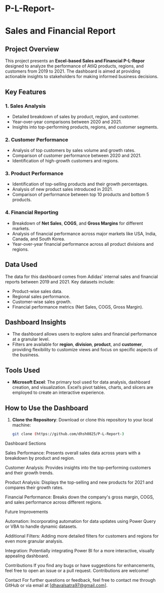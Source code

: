 # P-L-Report-
# Sales and Financial Report

## Project Overview
This project presents an **Excel-based Sales and Financial P-L-Repor** designed to analyze the performance of AtliQ products, regions, and customers from 2019 to 2021. The dashboard is aimed at providing actionable insights to stakeholders for making informed business decisions.

## Key Features
### 1. **Sales Analysis**
   - Detailed breakdown of sales by product, region, and customer.
   - Year-over-year comparisons between 2020 and 2021.
   - Insights into top-performing products, regions, and customer segments.

### 2. **Customer Performance**
   - Analysis of top customers by sales volume and growth rates.
   - Comparison of customer performance between 2020 and 2021.
   - Identification of high-growth customers and regions.

### 3. **Product Performance**
   - Identification of top-selling products and their growth percentages.
   - Analysis of new product sales introduced in 2021.
   - Comparison of performance between top 10 products and bottom 5 products.

### 4. **Financial Reporting**
   - Breakdown of **Net Sales**, **COGS**, and **Gross Margins** for different markets.
   - Analysis of financial performance across major markets like USA, India, Canada, and South Korea.
   - Year-over-year financial performance across all product divisions and regions.

## Data Used
The data for this dashboard comes from Adidas' internal sales and financial reports between 2019 and 2021. Key datasets include:
   - Product-wise sales data.
   - Regional sales performance.
   - Customer-wise sales growth.
   - Financial performance metrics (Net Sales, COGS, Gross Margin).

## Dashboard Insights
- The dashboard allows users to explore sales and financial performance at a granular level.
- Filters are available for **region**, **division**, **product**, and **customer**, providing flexibility to customize views and focus on specific aspects of the business.

## Tools Used
- **Microsoft Excel**: The primary tool used for data analysis, dashboard creation, and visualization. Excel’s pivot tables, charts, and slicers are employed to create an interactive experience.
  
## How to Use the Dashboard
1. **Clone the Repository**:
   Download or clone this repository to your local machine:
   ```bash
   git clone (https://github.com/dhsh0825/P-L-Report-)

Dashboard Sections

Sales Performance: Presents overall sales data across years with a breakdown by product and region.

Customer Analysis: Provides insights into the top-performing customers and their growth trends.

Product Analysis: Displays the top-selling and new products for 2021 and compares their growth rates.

Financial Performance: Breaks down the company's gross margin, COGS, and sales performance across different regions.


Future Improvements

Automation: Incorporating automation for data updates using Power Query or VBA to handle dynamic datasets.

Additional Filters: Adding more detailed filters for customers and regions for even more granular analysis.

Integration: Potentially integrating Power BI for a more interactive, visually appealing dashboard.

Contributions
If you find any bugs or have suggestions for enhancements, feel free to open an issue or a pull request. Contributions are welcome!

Contact
For further questions or feedback, feel free to contact me through GitHub or via email at [dhavalsatra97@gmail.com].
